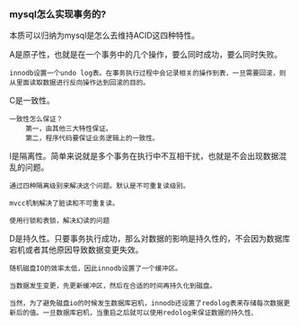 ### mysql怎么实现事务的?

本质可以归纳为mysql是怎么去维持ACID这四种特性。

A是原子性，也就是在一个事务中的几个操作，要么同时成功，要么同时失败。

    innodb设置一个undo log表。在事务执行过程中会记录相关的操作到表，一旦需要回滚，则从里面读取数据进行反向操作达到回滚的目的。

C是一致性。

    一致性怎么保证？
        第一，由其他三大特性保证。
        第二，程序代码要保证业务逻辑上的一致性。

I是隔离性。简单来说就是多个事务在执行中不互相干扰，也就是不会出现数据混乱的问题。

    通过四种隔离级别来解决这个问题。默认是不可重复读级别。

    mvcc机制解决了脏读和不可重复读。

    使用行锁和表锁，解决幻读的问题

D是持久性。只要事务执行成功，那么对数据的影响是持久性的，不会因为数据库宕机或者其他原因导致数据变更失效。

    随机磁盘IO的效率太低，因此innodb设置了一个缓冲区。

    当数据发生变更，先更新缓冲区，然后在合适的时间再持久化到磁盘。

    当然，为了避免磁盘io的时候发生数据库宕机，innodb还设置了redolog表来存储每次数据更新后的值。一旦数据库宕机，当重启之后就可以使用redolog来保证数据的持久性、

